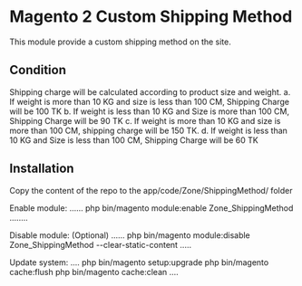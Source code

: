 # Magento 2 Custom Shipping Method

This module provide a custom shipping method on the site.

## Condition
Shipping charge will be calculated according to product size and weight.
a. If weight is more than 10 KG and size is less than 100 CM, Shipping Charge will be 100 TK
b. If weight is less than 10 KG and Size is more than 100 CM, Shipping Charge will be 90 TK
c. If weight is more than 10 KG and size is more than 100 CM, shipping charge will be 150 TK.
d. If weight is less than 10 KG and Size is less than 100 CM, Shipping Charge will be 60 TK

## Installation

Copy the content of the repo to the app/code/Zone/ShippingMethod/ folder

Enable module:
......
php bin/magento module:enable Zone_ShippingMethod
........

Disable module: (Optional)
......
php bin/magento module:disable Zone_ShippingMethod --clear-static-content
.....

Update system:
....
php bin/magento setup:upgrade
php bin/magento cache:flush
php bin/magento cache:clean
....


